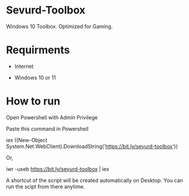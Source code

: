 # Sevurd-Toolbox
Windows 10 Toolbox. Optimized for Gaming.

# Requirments
 - Internet
 
 - Windows 10 or 11

# How to run
Open Powershell with Admin Privilege

Paste this command in Powershell

iex ((New-Object System.Net.WebClient).DownloadString('https://bit.ly/sevurd-toolbox'))

Or,

iwr -useb https://bit.ly/sevurd-toolbox | iex

A shortcut of the script will be created  automatically on Desktop. You can run the scipt from there anytime.
